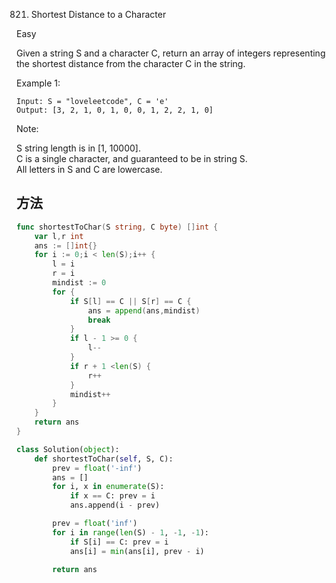 821. Shortest Distance to a Character


Easy


Given a string S and a character C, return an array of integers representing the shortest distance from the character C in the string.

Example 1:

```
Input: S = "loveleetcode", C = 'e'
Output: [3, 2, 1, 0, 1, 0, 0, 1, 2, 2, 1, 0]
```

Note:

S string length is in [1, 10000].   
C is a single character, and guaranteed to be in string S.   
All letters in S and C are lowercase.


## 方法


```go
func shortestToChar(S string, C byte) []int {
	var l,r int
	ans := []int{}
	for i := 0;i < len(S);i++ {
		l = i
		r = i
		mindist := 0
		for {
			if S[l] == C || S[r] == C {
				ans = append(ans,mindist)
				break
			}
			if l - 1 >= 0 {
				l--
			}
			if r + 1 <len(S) {
				r++
			}
			mindist++
		}
	}
	return ans
}

```

```python
class Solution(object):
    def shortestToChar(self, S, C):
        prev = float('-inf')
        ans = []
        for i, x in enumerate(S):
            if x == C: prev = i
            ans.append(i - prev)

        prev = float('inf')
        for i in range(len(S) - 1, -1, -1):
            if S[i] == C: prev = i
            ans[i] = min(ans[i], prev - i)

        return ans
```